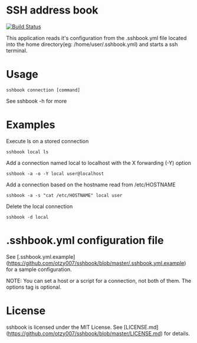 SSH address book
================
[![Build Status](https://travis-ci.org/otzy007/storeip.png?branch=master)](undefined)

This application reads it's configuration from the .sshbook.yml file located
into the home directory(eg: /home/user/.sshbook.yml) and starts a ssh terminal.

Usage
=====
```
sshbook connection [command]
```
See sshbook -h for more

Examples
========
Execute ls on a stored connection
```
sshbook local ls
```
Add a connection named local to localhost with the X forwarding (-Y) option
```
sshbook -a -o -Y local user@localhost
```
Add a connection based on the hostname read from /etc/HOSTNAME
```
sshbook -a -s "cat /etc/HOSTNAME" local user
```
Delete the local connection
```
sshbook -d local
```
.sshbook.yml configuration file
===============================
See [.sshbook.yml.example] (https://github.com/otzy007/sshbook/blob/master/.sshbook.yml.example) for a sample configuration.

NOTE: You can set a host or a script for a connection, not both of them.
The options tag is optional.

License
=======
sshbook is licensed under the MIT License. See [LICENSE.md] (https://github.com/otzy007/sshbook/blob/master/LICENSE.md) for details.